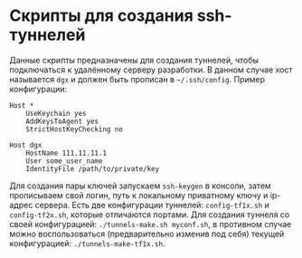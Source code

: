 # Скрипты для создания ssh-туннелей

Данные скрипты предназначены для создания туннелей, чтобы подключаться к удалённому серверу разработки. В данном случае хост называется `dgx` и должен быть прописан в `~/.ssh/config`. Пример конфигурации:

```
Host *
    UseKeychain yes
    AddKeysToAgent yes
    StrictHostKeyChecking no

Host dgx
    HostName 111.11.11.1
    User some_user_name
    IdentityFile /path/to/private/key
```

Для создания пары ключей запускаем `ssh-keygen` в консоли, затем прописываем свой логин, путь к локальному приватному ключу и ip-адрес сервера. Есть две конфигурации туннелей: `config-tf1x.sh` и `config-tf2x.sh`, которые отличаются портами. Для создания туннеля со своей конфигурацией: `./tunnels-make.sh myconf.sh`, в противном случае можно воспользоваться (предварительно изменив под себя) текущей конфигурацией: `./tunnels-make-tf1x.sh`.

